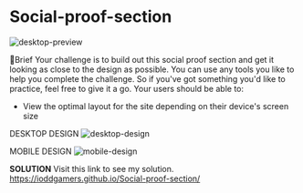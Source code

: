 # Social-proof-section

![desktop-preview](https://github.com/ioddgamers/Social-proof-section/assets/25953991/e9cedc75-7c16-45b2-b56a-39953751d4ac)

📝Brief
Your challenge is to build out this social proof section and get it looking as close to the design as possible. You can use any tools you like to help you complete the challenge. 
So if you've got something you'd like to practice, feel free to give it a go.
Your users should be able to:
 - View the optimal layout for the site depending on their device's screen size

DESKTOP DESIGN
![desktop-design](https://github.com/ioddgamers/Social-proof-section/assets/25953991/591b2c6b-655d-4884-b72b-47320c80ac20)

MOBILE DESIGN
![mobile-design](https://github.com/ioddgamers/Social-proof-section/assets/25953991/82bc8a9c-c9d8-48cd-93a6-3fe2876c5384)


**SOLUTION**
Visit this link to see my solution. https://ioddgamers.github.io/Social-proof-section/

